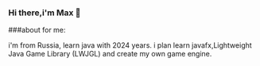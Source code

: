 ### Hi there,i'm Max 👋

###about for me:

i'm from Russia,
learn java with 2024 years.
i plan learn javafx,Lightweight Java Game Library (LWJGL) and create my own game engine.

